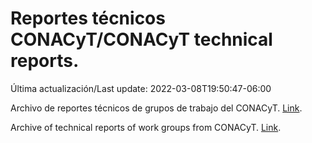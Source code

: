 # Reportes técnicos CONACyT/CONACyT technical reports.

Última actualización/Last update: 2022-03-08T19:50:47-06:00

Archivo de reportes técnicos de grupos de trabajo del CONACyT. [Link](https://salud.conacyt.mx/coronavirus/investigacion/productos/).

Archive of technical reports of work groups from CONACyT. [Link](https://salud.conacyt.mx/coronavirus/investigacion/productos/).
